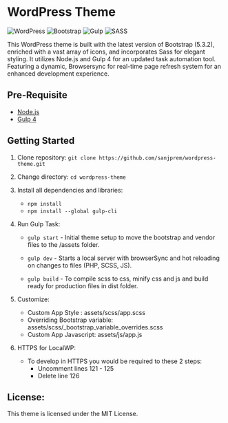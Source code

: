 # WordPress Theme

![WordPress](https://img.shields.io/badge/WordPress-%23117AC9.svg?style=for-the-badge&logo=WordPress&logoColor=white)
![Bootstrap](https://img.shields.io/badge/bootstrap-%238511FA.svg?style=for-the-badge&logo=bootstrap&logoColor=white)
![Gulp](https://img.shields.io/badge/GULP-%23CF4647.svg?style=for-the-badge&logo=gulp&logoColor=white)
![SASS](https://img.shields.io/badge/SASS-hotpink.svg?style=for-the-badge&logo=SASS&logoColor=white)

This WordPress theme is built with the latest version of Bootstrap (5.3.2), enriched with a vast array of icons, and incorporates Sass for elegant styling. It utilizes Node.js and Gulp 4 for an updated task automation tool. Featuring a dynamic, Browsersync for real-time page refresh system for an enhanced development experience.

## Pre-Requisite

- [Node.js](https://nodejs.org/en/download/ "Node Js")
- [Gulp 4](https://gulpjs.com/ "Gulp")

## Getting Started

1. Clone repository:
   `git clone https://github.com/sanjprem/wordpress-theme.git`

2. Change directory:
   `cd wordpress-theme`

3. Install all dependencies and libraries:
   - `npm install`
   - `npm install --global gulp-cli`

4. Run Gulp Task:
   - `gulp start` - Initial theme setup to move the bootstrap and vendor files to the /assets folder.

   - `gulp dev`  - Starts a local server with browserSync and hot reloading on changes to files (PHP, SCSS, JS).

   - `gulp build`  - To compile scss to css, minify css and js and build ready for production files in dist folder.

5. Customize:
    - Custom App Style : assets/scss/app.scss
    - Overriding Bootstrap variable: assets/scss/_bootstrap_variable_overrides.scss
    - Custom App Javascript: assets/js/app.js

6. HTTPS for LocalWP:
   - To develop in HTTPS you would be required to these 2 steps:
     - Uncomment lines 121 - 125
     - Delete line 126

## License:

This theme is licensed under the MIT License.

